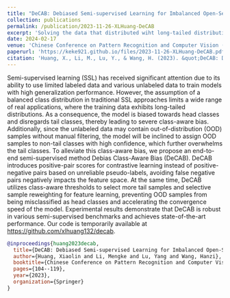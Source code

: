```yaml
---
title: "DeCAB: Debiased Semi-supervised Learning for Imbalanced Open-Set Data"
collection: publications
permalink: /publication/2023-11-26-XLHuang-DeCAB
excerpt: 'Solving the data that distributed wiht long-tailed distributions and OOD samples'
date: 2024-02-17
venue: 'Chinese Conference on Pattern Recognition and Computer Vision (PRCV)'
paperurl: 'https://keke921.github.io/files/2023-11-26-XLHuang-DeCAB.pdf'
citation: 'Huang, X., Li, M., Lu, Y., & Wang, H. (2023). &quot;DeCAB: Debiased Semi-supervised Learning for Imbalanced Open-Set Data.&quot; <i>Chinese Conference on Pattern Recognition and Computer Vision (PRCV)</i>. pp.104-119.'
---
```

Semi-supervised learning (SSL) has received significant attention due to its ability to use limited labeled data and various unlabeled data to train models with high generalization performance. However, the assumption of a balanced class distribution in traditional SSL approaches limits a wide range of real applications, where the training data exhibits long-tailed distributions. As a consequence, the model is biased towards head classes and disregards tail classes, thereby leading to severe class-aware bias. Additionally, since the unlabeled data may contain out-of-distribution (OOD) samples without manual filtering, the model will be inclined to assign OOD samples to non-tail classes with high confidence, which further overwhelms the tail classes. To alleviate this class-aware bias, we propose an end-to-end semi-supervised method Debias Class-Aware Bias (DeCAB). DeCAB introduces positive-pair scores for contrastive learning instead of positive-negative pairs based on unreliable pseudo-labels, avoiding false negative pairs negatively impacts the feature space. At the same time, DeCAB utilizes class-aware thresholds to select more tail samples and selective sample reweighting for feature learning, preventing OOD samples from being misclassified as head classes and accelerating the convergence speed of the model. Experimental results demonstrate that DeCAB is robust in various semi-supervised benchmarks and achieves state-of-the-art performance. Our code is temporarily available at https://github.com/xlhuang132/decab.



```bibtex
@inproceedings{huang2023decab,
  title={DeCAB: Debiased Semi-supervised Learning for Imbalanced Open-Set Data},
  author={Huang, Xiaolin and Li, Mengke and Lu, Yang and Wang, Hanzi},
  booktitle={Chinese Conference on Pattern Recognition and Computer Vision (PRCV)},
  pages={104--119},
  year={2023},
  organization={Springer}
}
```

<!--
The contents above will be part of a list of publications, if the user clicks the link for the publication than the contents of section will be rendered as a full page, allowing you to provide more information about the paper for the reader. When publications are displayed as a single page, the contents of the above "citation" field will automatically be included below this section in a smaller font.
-->
